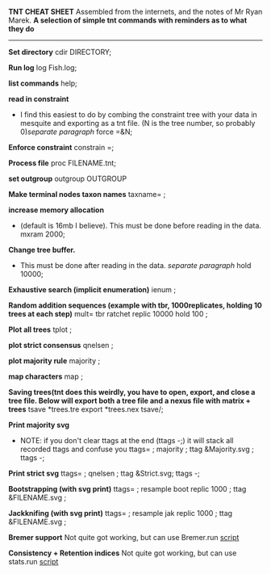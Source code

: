 **TNT CHEAT SHEET**
Assembled from the internets, and the notes of Mr Ryan Marek.
**A selection of simple tnt commands with reminders as to what they do**
***

**Set directory**
cdir DIRECTORY;

**Run log**
log Fish.log;

**list commands**
help;

**read in constraint**
* I find this easiest to do by combing the constraint tree with your data in mesquite and exporting as a tnt file.  (N is the tree number, so probably 0)*separate paragraph*
force =&N;

**Enforce constraint**
constrain =;

**Process file**
proc FILENAME.tnt;

**set outgroup**
outgroup OUTGROUP

**Make terminal nodes taxon names**
taxname= ;

**increase memory allocation**
* (default is 16mb I believe).  This must be done before reading in the data.
mxram 2000;

**Change tree buffer.**
* This must be done after reading in the data. *separate paragraph*
hold 10000;

**Exhaustive search (implicit enumeration)**
ienum ;

**Random addition sequences (example with tbr, 1000replicates, holding 10 trees at each step)**
mult= tbr ratchet replic 10000 hold 100 ;

**Plot all trees**
tplot ;

**plot strict consensus**
qnelsen ;

**plot majority rule**
majority ;

**map characters**
map ;

**Saving trees(tnt does this weirdly, you have to open, export, and close a tree file. Below will export both a tree file and a nexus file with matrix + trees**
tsave *trees.tre
export *trees.nex
tsave/;

**Print majority svg**
* NOTE: if you don't clear ttags at the end (ttags -;) it will stack all recorded ttags and confuse you
ttags= ;
majority ;
ttag &Majority.svg ;
ttags -;

**Print strict svg**
ttags= ;
qnelsen ;
ttag &Strict.svg;
ttags -;

**Bootstrapping (with svg print)**
ttags= ;
resample boot replic 1000 ;
ttag &FILENAME.svg ;

**Jackknifing (with svg print)**
ttags= ;
resample jak replic 1000 ;
ttag &FILENAME.svg ;

**Bremer support**
Not quite got working, but can use Bremer.run [script](http://phylo.wdfiles.com/local--files/tntwiki/Bremer.run)

**Consistency + Retention indices**
Not quite got working, but can use stats.run [script](http://phylo.wdfiles.com/local--files/tntwiki/Stats.run)




